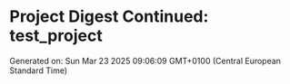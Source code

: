 # Project Digest Continued: test_project
Generated on: Sun Mar 23 2025 09:06:09 GMT+0100 (Central European Standard Time)

